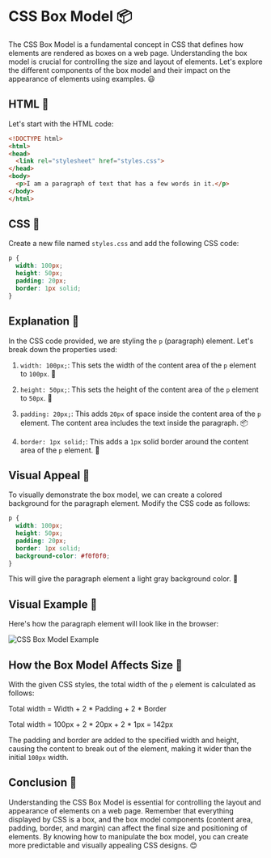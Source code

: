 # CSS Box Model 📦

The CSS Box Model is a fundamental concept in CSS that defines how elements are rendered as boxes on a web page. Understanding the box model is crucial for controlling the size and layout of elements. Let's explore the different components of the box model and their impact on the appearance of elements using examples. 😃

## HTML 📝

Let's start with the HTML code:

```html
<!DOCTYPE html>
<html>
<head>
  <link rel="stylesheet" href="styles.css">
</head>
<body>
  <p>I am a paragraph of text that has a few words in it.</p>
</body>
</html>
```

## CSS 🎨

Create a new file named `styles.css` and add the following CSS code:

```css
p {
  width: 100px;
  height: 50px;
  padding: 20px;
  border: 1px solid;
}
```

## Explanation 🧐

In the CSS code provided, we are styling the `p` (paragraph) element. Let's break down the properties used:

1. `width: 100px;`: This sets the width of the content area of the `p` element to `100px`. 📏

2. `height: 50px;`: This sets the height of the content area of the `p` element to `50px`. 📐

3. `padding: 20px;`: This adds `20px` of space inside the content area of the `p` element. The content area includes the text inside the paragraph. 📦

4. `border: 1px solid;`: This adds a `1px` solid border around the content area of the `p` element. 🚧

## Visual Appeal 🌈

To visually demonstrate the box model, we can create a colored background for the paragraph element. Modify the CSS code as follows:

```css
p {
  width: 100px;
  height: 50px;
  padding: 20px;
  border: 1px solid;
  background-color: #f0f0f0;
}
```

This will give the paragraph element a light gray background color. 🎨

## Visual Example 👀

Here's how the paragraph element will look like in the browser:

![CSS Box Model Example](visual_example.png)

## How the Box Model Affects Size 📐

With the given CSS styles, the total width of the `p` element is calculated as follows:

Total width = Width + 2 * Padding + 2 * Border

Total width = 100px + 2 * 20px + 2 * 1px = 142px

The padding and border are added to the specified width and height, causing the content to break out of the element, making it wider than the initial `100px` width.

## Conclusion 🏁

Understanding the CSS Box Model is essential for controlling the layout and appearance of elements on a web page. Remember that everything displayed by CSS is a box, and the box model components (content area, padding, border, and margin) can affect the final size and positioning of elements. By knowing how to manipulate the box model, you can create more predictable and visually appealing CSS designs. 😊
